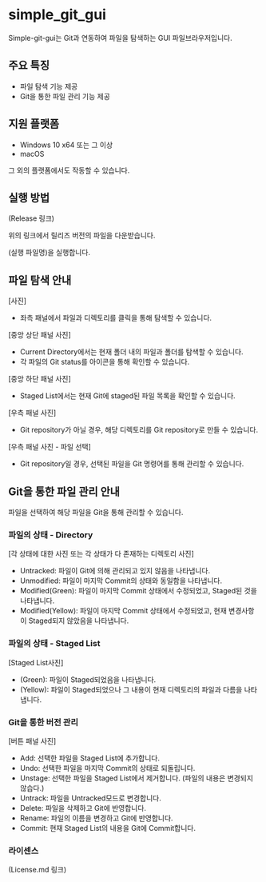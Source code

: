 # simple_git_gui

Simple-git-gui는 Git과 연동하여 파일을 탐색하는 GUI 파일브라우저입니다.

## 주요 특징

- 파일 탐색 기능 제공
- Git을 통한 파일 관리 기능 제공

## 지원 플랫폼

- Windows 10 x64 또는 그 이상
- macOS

그 외의 플랫폼에서도 작동할 수 있습니다.

## 실행 방법

(Release 링크)

위의 링크에서 릴리즈 버전의 파일을 다운받습니다.

(실행 파일명)을 실행합니다.

## 파일 탐색 안내

[사진]

- 좌측 패널에서 파일과 디렉토리를 클릭을 통해 탐색할 수 있습니다.

[중앙 상단 패널 사진]

- Current Directory에서는 현재 폴더 내의 파일과 폴더를 탐색할 수 있습니다.
- 각 파일의 Git status를 아이콘을 통해 확인할 수 있습니다.

[중앙 하단 패널 사진]

- Staged List에서는 현재 Git에 staged된 파일 목록을 확인할 수 있습니다.

[우측 패널 사진]

- Git repository가 아닐 경우, 해당 디렉토리를 Git repository로 만들 수 있습니다.

[우측 패널 사진 - 파일 선택]

- Git repository일 경우, 선택된 파일을 Git 명령어를 통해 관리할 수 있습니다.

## Git을 통한 파일 관리 안내

파일을 선택하여 해당 파일을 Git을 통해 관리할 수 있습니다.

### 파일의 상태 - Directory

[각 상태에 대한 사진 또는 각 상태가 다 존재하는 디렉토리 사진]

- Untracked: 파일이 Git에 의해 관리되고 있지 않음을 나타냅니다.
- Unmodified: 파일이 마지막 Commit의 상태와 동일함을 나타냅니다.
- Modified(Green): 파일이 마지막 Commit 상태에서 수정되었고, Staged된 것을 나타냅니다.
- Modified(Yellow): 파일이 마지막 Commit 상태에서 수정되었고, 현재 변경사항이 Staged되지 않았음을 나타냅니다.

### 파일의 상태 - Staged List

[Staged List사진]

- (Green): 파일이 Staged되었음을 나타냅니다.
- (Yellow): 파일이 Staged되었으나 그 내용이 현재 디렉토리의 파일과 다름을 나타냅니다.

### Git을 통한 버전 관리

[버튼 패널 사진]

- Add: 선택한 파일을 Staged List에 추가합니다.
- Undo: 선택한 파일을 마지막 Commit의 상태로 되돌립니다.
- Unstage: 선택한 파일을 Staged List에서 제거합니다. (파일의 내용은 변경되지 않습다.)
- Untrack: 파일을 Untracked모드로 변경합니다.
- Delete: 파일을 삭제하고 Git에 반영합니다.
- Rename: 파일의 이름을 변경하고 Git에 반영합니다.
- Commit: 현재 Staged List의 내용을 Git에 Commit합니다.

### 라이센스

(License.md 링크)
